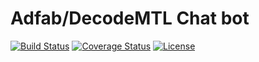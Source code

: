 # Adfab/DecodeMTL Chat bot

[![Build Status](https://travis-ci.com/AdFabConnect/decodebot.svg)](https://travis-ci.com/AdFabConnect/decodebot)
[![Coverage Status](https://coveralls.io/repos/github/AdfabConnect/decodebot/badge.svg?branch=master)](https://coveralls.io/github/AdfabConnect/decodebot?branch=master)
[![License](https://img.shields.io/badge/license-MIT-blue.svg)](https://raw.githubusercontent.com/AdfabConnect/decodebot/master/LICENSE)
